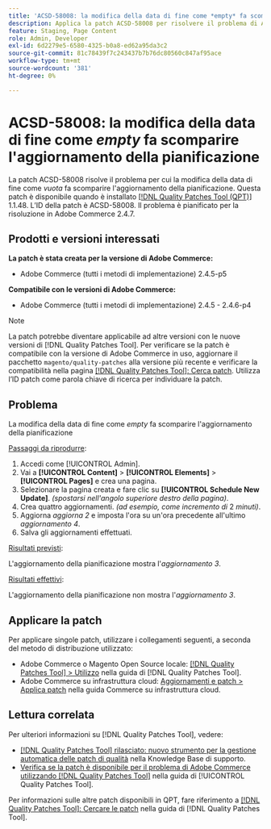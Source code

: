```yaml
---
title: 'ACSD-58008: la modifica della data di fine come *empty* fa scomparire l’aggiornamento della pianificazione'
description: Applica la patch ACSD-58008 per risolvere il problema di Adobe Commerce, per cui la modifica della data di fine come *empty* fa scomparire l’aggiornamento della pianificazione.
feature: Staging, Page Content
role: Admin, Developer
exl-id: 6d2279e5-6580-4325-b0a8-ed62a95da3c2
source-git-commit: 81c78439f7c243437b7b76dc80560c847af95ace
workflow-type: tm+mt
source-wordcount: '381'
ht-degree: 0%

---
```


# ACSD-58008: la modifica della data di fine come *empty* fa scomparire l&#39;aggiornamento della pianificazione

La patch ACSD-58008 risolve il problema per cui la modifica della data di fine come *vuota* fa scomparire l&#39;aggiornamento della pianificazione. Questa patch è disponibile quando è installato [[!DNL Quality Patches Tool (QPT)]](https://experienceleague.adobe.com/it/docs/commerce-knowledge-base/kb/announcements/commerce-announcements/magento-quality-patches-released-new-tool-to-self-serve-quality-patches) 1.1.48. L’ID della patch è ACSD-58008. Il problema è pianificato per la risoluzione in Adobe Commerce 2.4.7.

## Prodotti e versioni interessati

**La patch è stata creata per la versione di Adobe Commerce:**

* Adobe Commerce (tutti i metodi di implementazione) 2.4.5-p5

**Compatibile con le versioni di Adobe Commerce:**

* Adobe Commerce (tutti i metodi di implementazione) 2.4.5 - 2.4.6-p4

>[!NOTE]
>
>La patch potrebbe diventare applicabile ad altre versioni con le nuove versioni di [!DNL Quality Patches Tool]. Per verificare se la patch è compatibile con la versione di Adobe Commerce in uso, aggiornare il pacchetto `magento/quality-patches` alla versione più recente e verificare la compatibilità nella pagina [[!DNL Quality Patches Tool]: Cerca patch](https://experienceleague.adobe.com/tools/commerce-quality-patches/index.html?lang=it). Utilizza l’ID patch come parola chiave di ricerca per individuare la patch.

## Problema

La modifica della data di fine come *empty* fa scomparire l&#39;aggiornamento della pianificazione

<u>Passaggi da riprodurre</u>:

1. Accedi come [!UICONTROL Admin].
1. Vai a **[!UICONTROL Content]** > **[!UICONTROL Elements]** > **[!UICONTROL Pages]** e crea una pagina.
1. Selezionare la pagina creata e fare clic su **[!UICONTROL Schedule New Update]**. *(spostarsi nell&#39;angolo superiore destro della pagina)*.
1. Crea quattro aggiornamenti. *(ad esempio, come incremento di* 2 *minuti)*.
1. Aggiorna *aggiorna 2* e imposta l&#39;ora su un&#39;ora precedente all&#39;ultimo *aggiornamento 4*.
1. Salva gli aggiornamenti effettuati.

<u>Risultati previsti</u>:

L&#39;aggiornamento della pianificazione mostra l&#39;*aggiornamento 3*.

<u>Risultati effettivi</u>:

L&#39;aggiornamento della pianificazione non mostra l&#39;*aggiornamento 3*.

## Applicare la patch

Per applicare singole patch, utilizzare i collegamenti seguenti, a seconda del metodo di distribuzione utilizzato:

* Adobe Commerce o Magento Open Source locale: [[!DNL Quality Patches Tool] > Utilizzo](/help/tools/quality-patches-tool/usage.md) nella guida di [!DNL Quality Patches Tool].
* Adobe Commerce su infrastruttura cloud: [Aggiornamenti e patch > Applica patch](https://experienceleague.adobe.com/docs/commerce-cloud-service/user-guide/develop/upgrade/apply-patches.html?lang=it) nella guida Commerce su infrastruttura cloud.

## Lettura correlata

Per ulteriori informazioni su [!DNL Quality Patches Tool], vedere:

* [[!DNL Quality Patches Tool] rilasciato: nuovo strumento per la gestione automatica delle patch di qualità](https://experienceleague.adobe.com/it/docs/commerce-knowledge-base/kb/announcements/commerce-announcements/magento-quality-patches-released-new-tool-to-self-serve-quality-patches) nella Knowledge Base di supporto.
* [Verifica se la patch è disponibile per il problema di Adobe Commerce utilizzando  [!DNL Quality Patches Tool]](/help/tools/quality-patches-tool/patches-available-in-qpt/check-patch-for-magento-issue-with-magento-quality-patches.md) nella guida di [!UICONTROL Quality Patches Tool].


Per informazioni sulle altre patch disponibili in QPT, fare riferimento a [[!DNL Quality Patches Tool]: Cercare le patch](https://experienceleague.adobe.com/tools/commerce-quality-patches/index.html?lang=it) nella guida di [!DNL Quality Patches Tool].
